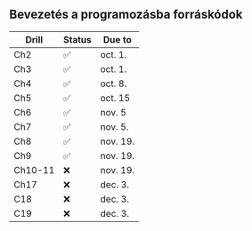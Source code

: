 ## Bevezetés a programozásba forráskódok

| Drill | Status | Due to  |
|-------|--------|---------|
| Ch2   | ✅      | oct. 1. |
| Ch3   | ✅      | oct. 1. |
| Ch4   | ✅      | oct. 8. |
| Ch5   | ✅      | oct. 15 |
| Ch6   | ✅      | nov. 5  |
| Ch7   | ✅      | nov. 5. |
| Ch8   | ✅      | nov. 19.|       
| Ch9   | ✅      | nov. 19.|
| Ch10-11| ❌      | nov. 19.|
| Ch17   | ❌      | dec. 3.|
| C18   | ❌      | dec. 3.|
| C19   | ❌      | dec. 3.|